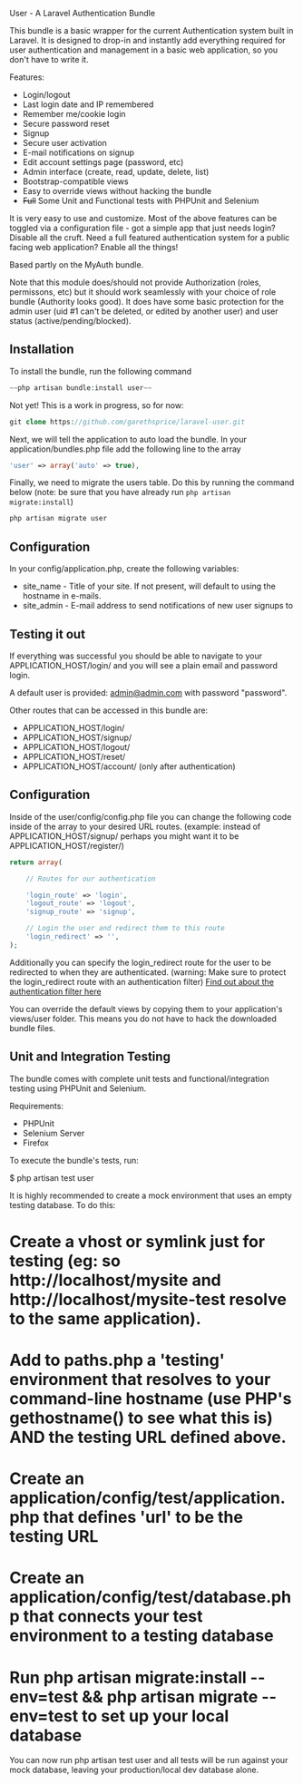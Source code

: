 User - A Laravel Authentication Bundle

This bundle is a basic wrapper for the current Authentication system built in Laravel. It is designed to drop-in and instantly add everything required for user authentication and management in a basic web application, so you don't have to write it.

Features:

* Login/logout
* Last login date and IP remembered
* Remember me/cookie login
* Secure password reset
* Signup
* Secure user activation
* E-mail notifications on signup
* Edit account settings page (password, etc)
* Admin interface (create, read, update, delete, list)
* Bootstrap-compatible views
* Easy to override views without hacking the bundle
* ~~Full~~ Some Unit and Functional tests with PHPUnit and Selenium

It is very easy to use and customize. Most of the above features can be toggled via a configuration file - got a simple app that just needs login? Disable all the cruft. Need a full featured authentication system for a public facing web application? Enable all the things!

Based partly on the MyAuth bundle.

Note that this module does/should not provide Authorization (roles, permissons, etc) but it should work seamlessly with your choice of role bundle (Authority looks good). It does have some basic protection for the admin user (uid #1 can't be deleted, or edited by another user) and user status (active/pending/blocked).

## Installation

To install the bundle, run the following command

```PHP
~~php artisan bundle:install user~~
```

Not yet! This is a work in progress, so for now:

```PHP
git clone https://github.com/garethsprice/laravel-user.git
```

Next, we will tell the application to auto load the bundle. In your application/bundles.php file add the following line to the array

```PHP
'user' => array('auto' => true),
```

Finally, we need to migrate the users table. Do this by running the command below (note: be sure that you have already run ```php artisan migrate:install```)

```PHP
php artisan migrate user
```

## Configuration

In your config/application.php, create the following variables:

 * site_name - Title of your site. If not present, will default to using the hostname in e-mails.
 * site_admin - E-mail address to send notifications of new user signups to

## Testing it out

If everything was successful you should be able to navigate to your APPLICATION_HOST/login/ and you will see a plain email and password login.

A default user is provided: admin@admin.com with password "password".

Other routes that can be accessed in this bundle are:

- APPLICATION_HOST/login/
- APPLICATION_HOST/signup/
- APPLICATION_HOST/logout/
- APPLICATION_HOST/reset/
- APPLICATION_HOST/account/ (only after authentication)

## Configuration

Inside of the user/config/config.php file you can change the following code inside of the array to your desired URL routes. (example: instead of APPLICATION_HOST/signup/ perhaps you might want it to be APPLICATION_HOST/register/)

```PHP
return array(

	// Routes for our authentication

	'login_route' => 'login',
	'logout_route' => 'logout',
	'signup_route' => 'signup',

	// Login the user and redirect them to this route
	'login_redirect' => '',
);
```

Additionally you can specify the login_redirect route for the user to be redirected to when they are authenticated. (warning: Make sure to protect the login_redirect route with an authentication filter) [Find out about the authentication filter here](http://www.laravel.com/docs/auth/usage#filter)

You can override the default views by copying them to your application's views/user folder. This means you do not have to hack the downloaded bundle files.

## Unit and Integration Testing

The bundle comes with complete unit tests and functional/integration testing using PHPUnit and Selenium.

Requirements:

* PHPUnit
* Selenium Server
* Firefox

To execute the bundle's tests, run:

$ php artisan test user

It is highly recommended to create a mock environment that uses an empty testing database. To do this:

# Create a vhost or symlink just for testing (eg: so http://localhost/mysite and http://localhost/mysite-test resolve to the same application).
# Add to paths.php a 'testing' environment that resolves to your command-line hostname (use PHP's gethostname() to see what this is) AND the testing URL defined above.
# Create an application/config/test/application.php that defines 'url' to be the testing URL
# Create an application/config/test/database.php that connects your test environment to a testing database
# Run php artisan migrate:install --env=test && php artisan migrate --env=test to set up your local database

You can now run php artisan test user and all tests will be run against your mock database, leaving your production/local dev database alone.
